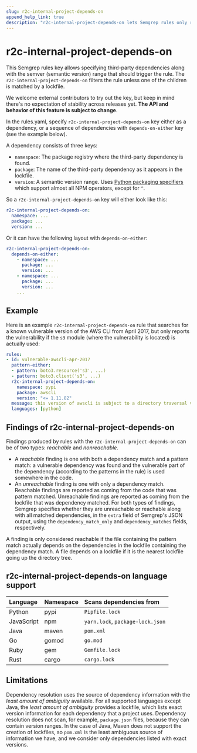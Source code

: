 ```yaml
---
slug: r2c-internal-project-depends-on
append_help_link: true
description: "r2c-internal-project-depends-on lets Semgrep rules only return results if the project depends on a specific version of a third-party package."
---
```


# r2c-internal-project-depends-on

This Semgrep rules key allows specifying third-party dependencies along with the semver (semantic version) range that should trigger the rule. The `r2c-internal-project-depends-on` filters the rule unless one of the children is matched by a lockfile. 

We welcome external contributors to try out the key, but keep in mind there's no expectation of stability across releases yet. **The API and behavior of this feature is subject to change**.

In the rules.yaml, specify `r2c-internal-project-depends-on` key either as a dependency, or a sequence of dependencies with `depends-on-either` key (see the example below).

A dependency consists of three keys:

* `namespace`: The package registry where the third-party dependency is found.
* `package`: The name of the third-party dependency as it appears in the lockfile.
* `version`: A semantic version range. Uses [Python packaging specifiers](https://packaging.pypa.io/en/latest/specifiers.html) which support almost all NPM operators, except for `^`.

So a `r2c-internal-project-depends-on` key will either look like this:
```yaml
r2c-internal-project-depends-on:
  namespace: ...
  package: ...
  version: ...
```

Or it can have the following layout with `depends-on-either`:

```yaml
r2c-internal-project-depends-on:
  depends-on-either:
    - namespace: ...
      package: ...
      version: ...
    - namespace: ...
      package: ...
      version: ...
    ...
```

## Example

Here is an example `r2c-internal-project-depends-on` rule that searches for a known vulnerable version of the AWS CLI from April 2017, but only reports the vulnerability if the `s3` module (where the vulnerability is located) is actually used:

```yaml
rules:
- id: vulnerable-awscli-apr-2017
  pattern-either:
  - pattern: boto3.resource('s3', ...)
  - pattern: boto3.client('s3', ...)
  r2c-internal-project-depends-on:
    namespace: pypi
    package: awscli
    version: "<= 1.11.82"
  message: this version of awscli is subject to a directory traversal vulnerability in the s3 module
  languages: [python]
```

## Findings of r2c-internal-project-depends-on

Findings produced by rules with the `r2c-internal-project-depends-on` can be of two types: _reachable_ and _nonreachable_.

- A _reachable_ finding is one with both a dependency match and a pattern match: a vulnerable dependency was found and the vulnerable part of the dependency (according to the patterns in the rule) is used somewhere in the code.
- An _unreachable_ finding is one with only a dependency match. Reachable findings are reported as coming from the code that was pattern matched. Unreachable findings are reported as coming from the lockfile that was dependency matched. For both types of findings, Semgrep specifies whether they are unreachable or reachable along with all matched dependencies, in the `extra` field of Semgrep's JSON output, using the `dependency_match_only` and `dependency_matches` fields, respectively.

A finding is only considered reachable if the file containing the pattern match actually depends on the dependencies in the lockfile containing the dependency match. A file depends on a lockfile if it is the nearest lockfile going up the directory tree.

## r2c-internal-project-depends-on language support 

| Language   | Namespace  | Scans dependencies from          |
|:---------- |:-----------|:---------------------------------|
| Python     | pypi       | `Pipfile.lock`                   |
| JavaScript | npm        | `yarn.lock`, `package-lock.json` |
| Java       | maven      | `pom.xml`                        |
| Go         | gomod      | `go.mod`                         |
| Ruby       | gem        | `Gemfile.lock`                   |
| Rust       | cargo      | `cargo.lock`                     |

## Limitations

Dependency resolution uses the source of dependency information with the *least amount of ambiguity* available. For all supported languages except Java, the *least amount of ambiguity* provides a lockfile, which lists exact version information for each dependency that a project uses. Dependency resolution does not scan, for example, `package.json` files, because they can contain version ranges. In the case of Java, Maven does not support the creation of lockfiles, so `pom.xml` is the least ambiguous source of information we have, and we consider only dependencies listed with exact versions.